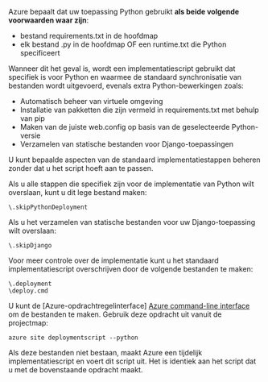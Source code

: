 Azure bepaalt dat uw toepassing Python gebruikt **als beide volgende voorwaarden waar zijn**:

* bestand requirements.txt in de hoofdmap
* elk bestand .py in de hoofdmap OF een runtime.txt die Python specificeert

Wanneer dit het geval is, wordt een implementatiescript gebruikt dat specifiek is voor Python en waarmee de standaard synchronisatie van bestanden wordt uitgevoerd, evenals extra Python-bewerkingen zoals:

* Automatisch beheer van virtuele omgeving
* Installatie van pakketten die zijn vermeld in requirements.txt met behulp van pip
* Maken van de juiste web.config op basis van de geselecteerde Python-versie
* Verzamelen van statische bestanden voor Django-toepassingen

U kunt bepaalde aspecten van de standaard implementatiestappen beheren zonder dat u het script hoeft aan te passen.

Als u alle stappen die specifiek zijn voor de implementatie van Python wilt overslaan, kunt u dit lege bestand maken:

    \.skipPythonDeployment

Als u het verzamelen van statische bestanden voor uw Django-toepassing wilt overslaan:

    \.skipDjango 

Voor meer controle over de implementatie kunt u het standaard implementatiescript overschrijven door de volgende bestanden te maken:

    \.deployment
    \deploy.cmd

U kunt de [Azure-opdrachtregelinterface] [ Azure command-line interface] om de bestanden te maken.  Gebruik deze opdracht uit vanuit de projectmap:

    azure site deploymentscript --python

Als deze bestanden niet bestaan, maakt Azure een tijdelijk implementatiescript en voert dit script uit.  Het is identiek aan het script dat u met de bovenstaande opdracht maakt.

[Azure command-line interface]: http://azure.microsoft.com/downloads/
